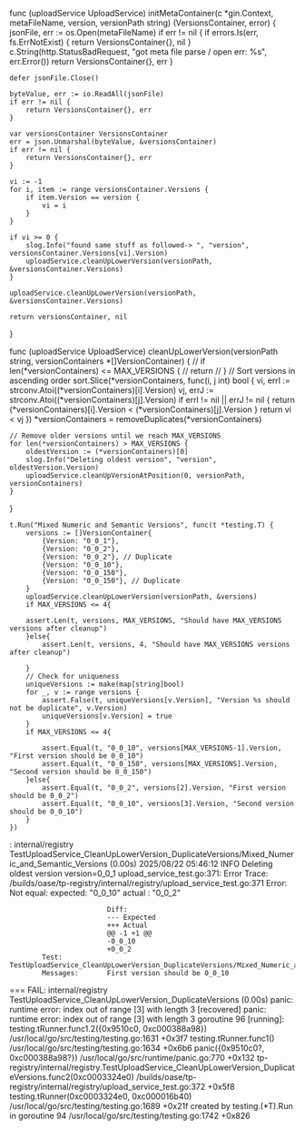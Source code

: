 func (uploadService UploadService) initMetaContainer(c *gin.Context, metaFileName, version, versionPath string) (VersionsContainer, error) {
	jsonFile, err := os.Open(metaFileName)
	if err != nil {
		if errors.Is(err, fs.ErrNotExist) {
			return VersionsContainer{}, nil
		}
		c.String(http.StatusBadRequest, "got meta file parse / open err: %s", err.Error())
		return VersionsContainer{}, err
	}

	defer jsonFile.Close()

	byteValue, err := io.ReadAll(jsonFile)
	if err != nil {
		return VersionsContainer{}, err
	}

	var versionsContainer VersionsContainer
	err = json.Unmarshal(byteValue, &versionsContainer)
	if err != nil {
		return VersionsContainer{}, err
	}

	vi := -1
	for i, item := range versionsContainer.Versions {
		if item.Version == version {
			vi = i
		}
	}

	if vi >= 0 {
		slog.Info("found same stuff as followed-> ", "version", versionsContainer.Versions[vi].Version)
		uploadService.cleanUpLowerVersion(versionPath, &versionsContainer.Versions)
	}

	uploadService.cleanUpLowerVersion(versionPath, &versionsContainer.Versions)

	return versionsContainer, nil
}

func (uploadService UploadService) cleanUpLowerVersion(versionPath string, versionContainers *[]VersionContainer) {
	// if len(*versionContainers) <= MAX_VERSIONS {
	// 	return
	// }
	// Sort versions in ascending order
	sort.Slice(*versionContainers, func(i, j int) bool {
		vi, errI := strconv.Atoi((*versionContainers)[i].Version)
		vj, errJ := strconv.Atoi((*versionContainers)[j].Version)
		if errI != nil || errJ != nil {
			return (*versionContainers)[i].Version < (*versionContainers)[j].Version
		}
		return vi < vj
	})
	*versionContainers = removeDuplicates(*versionContainers)

	// Remove older versions until we reach MAX_VERSIONS
	for len(*versionContainers) > MAX_VERSIONS {
		oldestVersion := (*versionContainers)[0]
		slog.Info("Deleting oldest version", "version", oldestVersion.Version)
		uploadService.cleanUpVersionAtPosition(0, versionPath, versionContainers)
	}
}

	t.Run("Mixed Numeric and Semantic Versions", func(t *testing.T) {
		versions := []VersionContainer{
			{Version: "0_0_1"},
			{Version: "0_0_2"},
			{Version: "0_0_2"}, // Duplicate
			{Version: "0_0_10"},
			{Version: "0_0_150"},
			{Version: "0_0_150"}, // Duplicate
		}
		uploadService.cleanUpLowerVersion(versionPath, &versions)
		if MAX_VERSIONS <= 4{

		assert.Len(t, versions, MAX_VERSIONS, "Should have MAX_VERSIONS versions after cleanup")
		}else{
			assert.Len(t, versions, 4, "Should have MAX_VERSIONS versions after cleanup")

		}
		// Check for uniqueness
		uniqueVersions := make(map[string]bool)
		for _, v := range versions {
			assert.False(t, uniqueVersions[v.Version], "Version %s should not be duplicate", v.Version)
			uniqueVersions[v.Version] = true
		}
		if MAX_VERSIONS <= 4{

			assert.Equal(t, "0_0_10", versions[MAX_VERSIONS-1].Version, "First version should be 0_0_10")
			assert.Equal(t, "0_0_150", versions[MAX_VERSIONS].Version, "Second version should be 0_0_150")
		}else{
			assert.Equal(t, "0_0_2", versions[2].Version, "First version should be 0_0_2")
			assert.Equal(t, "0_0_10", versions[3].Version, "Second version should be 0_0_10")
		}
	})

: internal/registry TestUploadService_CleanUpLowerVersion_DuplicateVersions/Mixed_Numeric_and_Semantic_Versions (0.00s)
2025/08/22 05:46:12 INFO Deleting oldest version version=0_0_1
    upload_service_test.go:371: 
        	Error Trace:	/builds/oase/tp-registry/internal/registry/upload_service_test.go:371
        	Error:      	Not equal: 
        	            	expected: "0_0_10"
        	            	actual  : "0_0_2"
        	            	
        	            	Diff:
        	            	--- Expected
        	            	+++ Actual
        	            	@@ -1 +1 @@
        	            	-0_0_10
        	            	+0_0_2
        	Test:       	TestUploadService_CleanUpLowerVersion_DuplicateVersions/Mixed_Numeric_and_Semantic_Versions
        	Messages:   	First version should be 0_0_10
=== FAIL: internal/registry TestUploadService_CleanUpLowerVersion_DuplicateVersions (0.00s)
panic: runtime error: index out of range [3] with length 3 [recovered]
	panic: runtime error: index out of range [3] with length 3
goroutine 96 [running]:
testing.tRunner.func1.2({0x9510c0, 0xc000388a98})
	/usr/local/go/src/testing/testing.go:1631 +0x3f7
testing.tRunner.func1()
	/usr/local/go/src/testing/testing.go:1634 +0x6b6
panic({0x9510c0?, 0xc000388a98?})
	/usr/local/go/src/runtime/panic.go:770 +0x132
tp-registry/internal/registry.TestUploadService_CleanUpLowerVersion_DuplicateVersions.func2(0xc0003324e0)
	/builds/oase/tp-registry/internal/registry/upload_service_test.go:372 +0x5f8
testing.tRunner(0xc0003324e0, 0xc000016b40)
	/usr/local/go/src/testing/testing.go:1689 +0x21f
created by testing.(*T).Run in goroutine 94
	/usr/local/go/src/testing/testing.go:1742 +0x826

